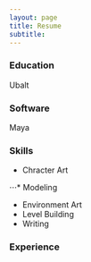 ```yaml
---
layout: page
title: Resume
subtitle:
---
```


### Education

Ubalt

### Software

Maya

### Skills

- Chracter Art

⋅⋅⋅* Modeling

- Environment Art
- Level Building
- Writing

### Experience

